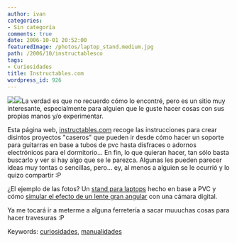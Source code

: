 ```yaml
---
author: ivan
categories:
- Sin categoría
comments: true
date: 2006-10-01 20:52:00
featuredImage: /photos/laptop_stand.medium.jpg
path: /2006/10/instructablesco
tags:
- Curiosidades
title: Instructables.com
wordpress_id: 926
---
```


[![](https://photos1.blogger.com/blogger/5311/455/200/laptop_stand.medium.jpg)](https://photos1.blogger.com/blogger/5311/455/1600/laptop_stand.medium.jpg)[![](https://photos1.blogger.com/blogger/5311/455/200/camera_macro.jpg)](https://photos1.blogger.com/blogger/5311/455/1600/camera_macro.jpg)La verdad es que no recuerdo cómo lo encontré, pero es un sitio muy interesante, especialmente para alguien que le guste hacer cosas con sus propias manos y/o experimentar.

Esta página web, [instructables.com](https://www.instructables.com) recoge las instrucciones para crear disintos proyectos "caseros" que pueden ir desde cómo hacer un soporte para guitarras en base a tubos de pvc hasta disfraces o adornos electrónicos para el dormitorio... En fin, lo que quieran hacer, tan sólo basta buscarlo y ver si hay algo que se le parezca. Algunas les pueden parecer ideas muy tontas o sencillas, pero... ey, al menos a alguien se le ocurrió y lo quizo compartir :P

¿El ejemplo de las fotos? Un [stand para laptops](https://www.instructables.com/id/EFA1RME1A5EP286CS3/) hecho en base a PVC y cómo [simular el efecto de un lente gran angular](https://www.instructables.com/id/EYY1F7X6PCEP287S4U/) con una cámara digital.

Ya me tocará ir a meterme a alguna ferretería a sacar muuuchas cosas para hacer travesuras :P

Keywords: [curiosidades](https://www.technorati.com/tags/curiosidades), [manualidades](https://www.technorati.com/tags/manualidades)